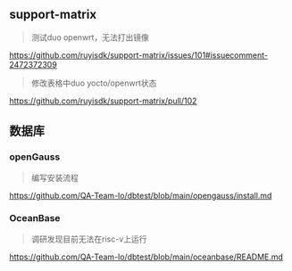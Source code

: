 ## support-matrix
> 测试duo openwrt，无法打出镜像

https://github.com/ruyisdk/support-matrix/issues/101#issuecomment-2472372309

> 修改表格中duo yocto/openwrt状态

https://github.com/ruyisdk/support-matrix/pull/102

## 数据库
### openGauss
> 编写安装流程

https://github.com/QA-Team-lo/dbtest/blob/main/opengauss/install.md

### OceanBase
> 调研发现目前无法在risc-v上运行

https://github.com/QA-Team-lo/dbtest/blob/main/oceanbase/README.md
